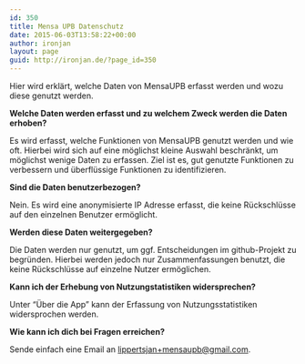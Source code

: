 ```yaml
---
id: 350
title: Mensa UPB Datenschutz
date: 2015-06-03T13:58:22+00:00
author: ironjan
layout: page
guid: http://ironjan.de/?page_id=350
---
```

Hier wird erklärt, welche Daten von MensaUPB erfasst werden und wozu diese genutzt werden.

**Welche Daten werden erfasst und zu welchem Zweck werden die Daten erhoben?**

Es wird erfasst, welche Funktionen von MensaUPB genutzt werden und wie oft. Hierbei wird sich auf eine möglichst kleine Auswahl beschränkt, um möglichst wenige Daten zu erfassen. Ziel ist es, gut genutzte Funktionen zu verbessern und überflüssige Funktionen zu identifizieren.

**Sind die Daten benutzerbezogen?**

Nein. Es wird eine anonymisierte IP Adresse erfasst, die keine Rückschlüsse auf den einzelnen Benutzer ermöglicht.

**Werden diese Daten weitergegeben?**

Die Daten werden nur genutzt, um ggf. Entscheidungen im github-Projekt zu begründen. Hierbei werden jedoch nur Zusammenfassungen benutzt, die keine Rückschlüsse auf einzelne Nutzer ermöglichen.

**Kann ich der Erhebung von Nutzungstatistiken widersprechen?**

Unter &#8220;Über die App&#8221; kann der Erfassung von Nutzungsstatistiken widersprochen werden.

**Wie kann ich dich bei Fragen erreichen?**

Sende einfach eine Email an [lippertsjan+mensaupb@gmail.com](mailto:lippertsjan+mensaupb@gmail.com "Email senden").